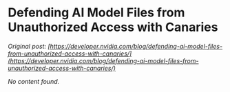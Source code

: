 # Defending AI Model Files from Unauthorized Access with Canaries

*Original post: [https://developer.nvidia.com/blog/defending-ai-model-files-from-unauthorized-access-with-canaries/](https://developer.nvidia.com/blog/defending-ai-model-files-from-unauthorized-access-with-canaries/)*

*No content found.*